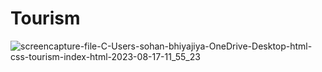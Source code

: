 # Tourism
![screencapture-file-C-Users-sohan-bhiyajiya-OneDrive-Desktop-html-css-tourism-index-html-2023-08-17-11_55_23](https://github.com/Sohan9725/Tourism/assets/113894253/87fb1b9f-edf1-4e70-9ffa-249cd54714c5)
